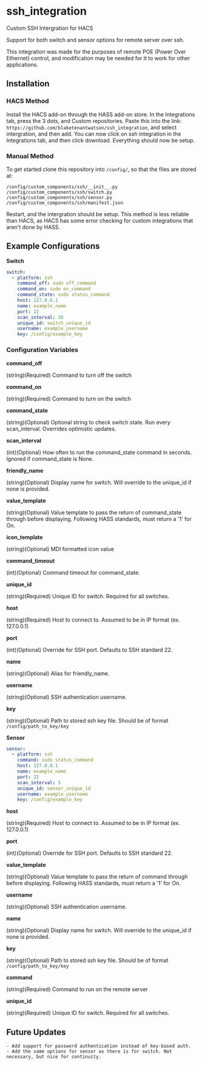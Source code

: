 # ssh_integration
Custom SSH Intergration for HACS

Support for both switch and sensor options for remote server over ssh.

This integration was made for the purposes of remote POE (Power Over Ethernet) control, and modification may be needed for it to work for other applications.

## Installation
### HACS Method
Install the HACS add-on through the HASS add-on store.
In the Integrations tab, press the 3 dots, and Custom repositories.
Paste this into the link: `https://github.com/blaketenantwatson/ssh_integration`, and select intergration, and then add.
You can now click on ssh integration in the Integrations tab, and then click download. Everything should now be setup.

### Manual Method
To get started clone this repository into `/config/`, so that the files are stored at:
```
/config/custom_components/ssh/__init__.py
/config/custom_components/ssh/switch.py
/config/custom_components/ssh/sensor.py
/config/custom_components/ssh/manifest.json
```

Restart, and the intergration should be setup. This method is less reliable than HACS, as HACS has some error checking for custom integrations that aren't done by HASS.



## Example Configurations
**Switch**
```yaml
switch:
  - platform: ssh
    command_off: sudo off_command
    command_on: sudo on_command
    command_state: sudo status_command
    host: 127.0.0.1
    name: example_name
    port: 22
    scan_interval: 30
    unique_id: switch_unique_id
    username: example_username
    key: /config/example_key
```
### Configuration Variables
**command_off**

  (string)(Required) Command to turn off the switch
  
**command_on**

  (string)(Required) Command to turn on the switch 

**command_state**

  (string)(Optional) Optional string to check switch state. Run every scan_interval. Overrides optimistic updates.

**scan_interval**

  (int)(Optional) How often to run the command_state command in seconds. Ignored if command_state is None.

**friendly_name**

(string)(Optional) Display name for switch. Will override to the unique_id if none is provided.

**value_template**

(string)(Optional) Value template to pass the return of command_state through before displaying. Following HASS standards, must return a '1' for On.

**icon_template**

(string)(Optional) MDI formatted icon value

**command_timeout**

(int)(Optional) Command timeout for command_state.

**unique_id**

(string)(Required) Unique ID for switch. Required for all switches.

**host**

(string)(Required) Host to connect to. Assumed to be in IP format (ex. 127.0.0.1)

**port**

(int)(Optional) Override for SSH port. Defaults to SSH standard 22.

**name**

(string)(Optional) Alias for friendly_name.

**username**

(string)(Optional) SSH authentication username.

**key**

(string)(Optional) Path to stored ssh key file. Should be of format `/config/path_to_key/key`


**Sensor**
```yaml
sensor:
  - platform: ssh
    command: sudo status_command
    host: 127.0.0.1
    name: example_name
    port: 22
    scan_interval: 5
    unique_id: sensor_unique_id
    username: example_username
    key: /config/example_key
```

**host**

(string)(Required) Host to connect to. Assumed to be in IP format (ex. 127.0.0.1)

**port**

(int)(Optional) Override for SSH port. Defaults to SSH standard 22.

**value_template**

(string)(Optional) Value template to pass the return of command through before displaying. Following HASS standards, must return a '1' for On.

**username**

(string)(Optional) SSH authentication username.

**name**

(string)(Optional) Display name for switch. Will override to the unique_id if none is provided.

**key**

(string)(Optional) Path to stored ssh key file. Should be of format `/config/path_to_key/key`

**command**

(string)(Required) Command to run on the remote server

**unique_id**

(string)(Required) Unique ID for switch. Required for all switches.

## Future Updates
```
- Add support for password authentication instead of key-based auth.
- Add the same options for sensor as there is for switch. Not necessary, but nice for continuity.
```
